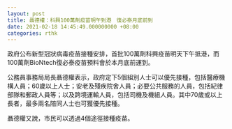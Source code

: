 ```yaml
---
layout: post
title: 聶德權：科興100萬劑疫苗明午到港　復必泰月底前到
date: 2021-02-18 14:45:49.000000000 +08:00
categories: rthk
---
```


政府公布新型冠狀病毒疫苗接種安排，首批100萬劑科興疫苗明天下午抵港，而100萬劑BioNtech復必泰疫苗預料會於本月底前運到。

公務員事務局局長聶德權表示，政府定下5個組別人士可以優先接種，包括醫療機構人員；60歲以上人士；安老及殘疾院舍人員；必要公共服務的人員，包括紀律部隊和郵政人員等；以及跨境運輸人員，包括司機及機組人員。其中70歲或以上長者，最多兩名陪同人士也可獲優先接種。

聶德權又說，市民可以透過4個途徑接種疫苗。
